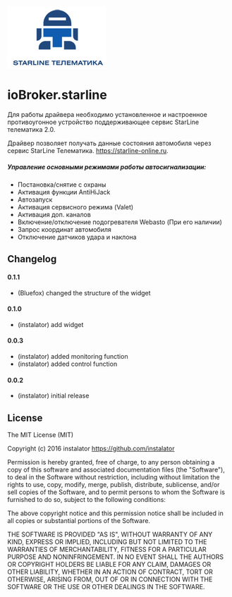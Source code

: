 ![Logo](admin/starline_git.jpg)
# ioBroker.starline

Для работы драйвера необходимо установленное и настроенное противоугонное устройство поддерживающее сервис StarLine телематика 2.0.

Драйвер позволяет получать данные состояния автомобиля через сервис StarLine Телематика. https://starline-online.ru.
##### Управление основными режимами работы автосигнализации:
  - Постановка/снятие с охраны
  - Активация функции AntiHiJack
  - Автозапуск
  - Активация сервисного режима (Valet)
  - Активация доп. каналов
  - Включение/отключение подогревателя Webasto (При его наличии)
  - Запрос координат автомобиля
  - Отключение датчиков удара и наклона

## Changelog

#### 0.1.1
* (Bluefox) changed the structure of the widget

#### 0.1.0
* (instalator) add widget

#### 0.0.3
* (instalator) added monitoring function
* (instalator) added control function

#### 0.0.2
* (instalator) initial release

## License
The MIT License (MIT)

Copyright (c) 2016 instalator <https://github.com/instalator>

Permission is hereby granted, free of charge, to any person obtaining a copy
of this software and associated documentation files (the "Software"), to deal
in the Software without restriction, including without limitation the rights
to use, copy, modify, merge, publish, distribute, sublicense, and/or sell
copies of the Software, and to permit persons to whom the Software is
furnished to do so, subject to the following conditions:

The above copyright notice and this permission notice shall be included in
all copies or substantial portions of the Software.

THE SOFTWARE IS PROVIDED "AS IS", WITHOUT WARRANTY OF ANY KIND, EXPRESS OR
IMPLIED, INCLUDING BUT NOT LIMITED TO THE WARRANTIES OF MERCHANTABILITY,
FITNESS FOR A PARTICULAR PURPOSE AND NONINFRINGEMENT. IN NO EVENT SHALL THE
AUTHORS OR COPYRIGHT HOLDERS BE LIABLE FOR ANY CLAIM, DAMAGES OR OTHER
LIABILITY, WHETHER IN AN ACTION OF CONTRACT, TORT OR OTHERWISE, ARISING FROM,
OUT OF OR IN CONNECTION WITH THE SOFTWARE OR THE USE OR OTHER DEALINGS IN
THE SOFTWARE.
